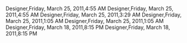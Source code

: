 ﻿Designer,Friday, March 25, 2011,4:55 AMDesigner,Friday, March 25, 2011,4:55 AMDesigner,Friday, March 25, 2011,3:29 AMDesigner,Friday, March 25, 2011,1:05 AMDesigner,Friday, March 25, 2011,1:05 AMDesigner,Friday, March 18, 2011,8:15 PMDesigner,Friday, March 18, 2011,8:15 PM